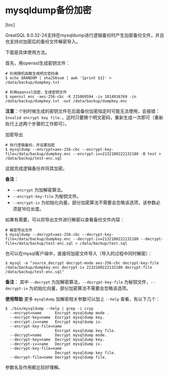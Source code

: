 # mysqldump备份加密

[toc]

GreatSQL 8.0.32-24支持在mysqldump进行逻辑备份时产生加密备份文件，并且也支持对加密后的备份文件解密导入。

下面是具体使用方法。

首先，用openssl生成密钥文件：
```
# 利用随机函数生成明文密码串
$ echo $RANDOM | sha256sum | awk '{print $1}' > /data/backup/dumpkey.txt

# 利用openssl加密，生成密钥文件
$ openssl enc -aes-256-cbc -K 215869594 -iv 1814916769 -in /data/backup/dumpkey.txt -out /data/backup/dumpkey.enc
```
**注意**：个别时候生成的密钥文件在后面备份加密指定时可能无法使用，会报错：`Invalid encrypt key file.`，这时只要换个明文密码，重新生成一次即可（重新执行上述两个步骤的工作即可）。

加密导出
```
# 执行逻辑备份，并设置加密
$ mysqldump --encrypt=aes-256-cbc --encrypt-key-file=/data/backup/dumpkey.enc --encrypt-iv=2132180222132180 -B test > /data/backup/test-enc.sql
```
这就完成逻辑备份并将其加密。

**备注**：
- `--encrypt` 为加解密算法。
- `--encrypt-key-file` 为秘钥文件。
- `--encrypt-iv` 为初始化向量，部分加密算法不需要会忽略该选项，该参数必须是16位长度。

如果有需要，可以将导出文件进行解密以查看备份文件内容：
```
# 解密导出文件
$ mysqldump --decrypt=aes-256-cbc --decrypt-key-file=/data/backup/dumpkey.enc --decrypt-iv=2132180222132180 --decrypt-file=/data/backup/test-enc.sql > /data/backup/test.sql
```

也可以在mysql客户端中，直接将加密文件导入（导入的过程中同时解密）：
```
$ mysql -e "source_decrypt decrypt-mode aes-256-cbc decrypt-key-file /data/backup/dumpkey.enc decrypt-iv 2132180222132180 decrypt-file /data/backup/test-enc.sql"
```

**备注**：
其中 `--decrypt` 为加解密算法，`--decrypt-key-file` 为秘钥文件，`--decrypt-iv` 为初始化向量，部分加密算法不需要会忽略该选项。

**使用帮助**
更多 `mysqldump` 加解密相关参数可以加上 `--help` 查看，有以下几个：
```
$ ./bin/mysqldump --help | grep -i cryp
  --encrypt=name      Encrypt mysqldump mode .
  --encrypt-key=name  Encrypt mysqldump key.
  --encrypt-iv=name   Encrypt mysqldump iv.
  --encrypt-key-file=name
                      Encrypt mysqldump key file.
  --decrypt=name      Decrypt mysqldump mode.
  --decrypt-key=name  Decrypt mysqldump key.
  --decrypt-iv=name   Decrypt mysqldump iv.
  --decrypt-key-file=name
                      Decrypt mysqldump key file.
  --decrypt-file=name Decrypt mysqldump file.
```
参数名及作用都比较好理解。
